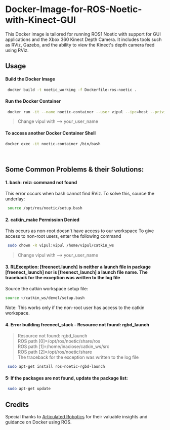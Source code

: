 # Docker-Image-for-ROS-Noetic-with-Kinect-GUI

This Docker image is tailored for running ROS1 Noetic with support for GUI applications and the Xbox 360 Kinect Depth Camera. It includes tools such as RViz, Gazebo, and the ability to view the Kinect's depth camera feed using RViz.

## Usage

#### Build the Docker Image

```bash
 docker build -t noetic_working -f Dockerfile-ros-noetic .
```
#### Run the Docker Container
```bash
 docker run -it --name noetic-container --user vipul --ipc=host --privileged -v /dev:/dev -v /sys:/sys -v /tmp/.X11-unix:/tmp/.X11-unix:rw --env=DISPLAY noetic_working
```
> Change vipul with --> your_user_name

#### To access another Docker Container Shell
```bash
docker exec -it noetic-container /bin/bash
```
<br/>

## Some Common Problems & their Solutions:

#### 1. bash: rviz: command not found
  This error occurs when bash cannot find RViz. To solve this, source the underlay:
  ```bash
   source /opt/ros/noetic/setup.bash
  ```
 #### 2. catkin_make Permission Denied
  This occurs as non-root doesn't have access to our workspace
  To give access to non-root users, enter the following command
  ```bash
   sudo chown -R vipul:vipul /home/vipul/catkin_ws
  ```
  >  Change vipul with --> your_user_name

  
 #### 3. RLException: [freenect.launch] is neither a launch file in package [freenect_launch] nor is [freenect_launch] a launch file name. The traceback for the exception was written to the log file
	
  Source the catkin workspace setup file:
  
  ``` bash
  source ~/catkin_ws/devel/setup.bash
  ```
  Note: This works only if the non-root user has access to the catkin workspace.


#### 4. Error building freenect_stack - Resource not found: rgbd_launch
  
  > Resource not found: rgbd_launch <br/>
	  ROS path [0]=/opt/ros/noetic/share/ros <br/>
	  ROS path [1]=/home/inaciose/catkin_ws/src <br/>
	  ROS path [2]=/opt/ros/noetic/share <br/>
	  The traceback for the exception was written to the log file <br/>
  ```bash
   sudo apt-get install ros-noetic-rgbd-launch
  ```

#### 5: If the packages are not found, update the package list:

  ```bash
   sudo apt-get update
  ```

## Credits
Special thanks to [Articulated Robotics](https://www.youtube.com/@ArticulatedRobotics) for their valuable insights and guidance on Docker using ROS.

